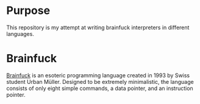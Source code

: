 # Purpose

This repository is my attempt at writing brainfuck interpreters in different languages.

# Brainfuck

[Brainfuck](https://en.wikipedia.org/wiki/Brainfuck) is an esoteric programming language created in 1993 by Swiss student Urban Müller. Designed to be extremely minimalistic, the language consists of only eight simple commands, a data pointer, and an instruction pointer.

